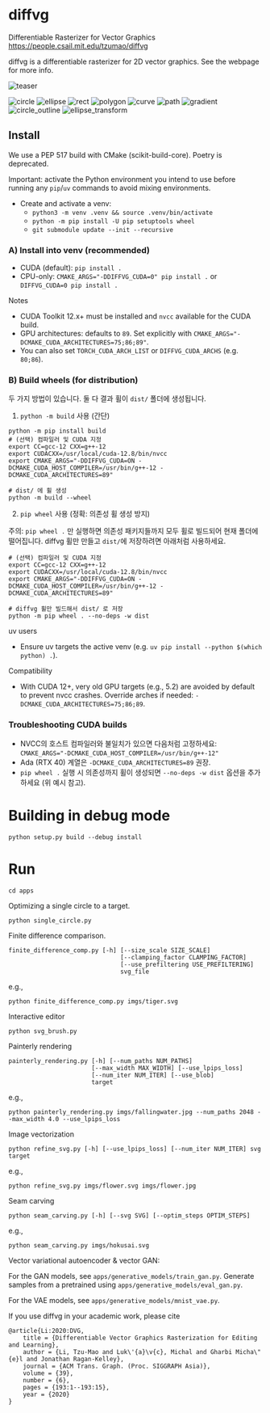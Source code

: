# diffvg
Differentiable Rasterizer for Vector Graphics
https://people.csail.mit.edu/tzumao/diffvg

diffvg is a differentiable rasterizer for 2D vector graphics. See the webpage for more info.

![teaser](https://user-images.githubusercontent.com/951021/92184822-2a0bc500-ee20-11ea-81a6-f26af2d120f4.jpg)

![circle](https://user-images.githubusercontent.com/951021/63556018-0b2ddf80-c4f8-11e9-849c-b4ecfcb9a865.gif)
![ellipse](https://user-images.githubusercontent.com/951021/63556021-0ec16680-c4f8-11e9-8fc6-8b34de45b8be.gif)
![rect](https://user-images.githubusercontent.com/951021/63556028-12ed8400-c4f8-11e9-8072-81702c9193e1.gif)
![polygon](https://user-images.githubusercontent.com/951021/63980999-1e99f700-ca72-11e9-9786-1cba14d2d862.gif)
![curve](https://user-images.githubusercontent.com/951021/64042667-3d9e9480-cb17-11e9-88d8-2f7b9da8b8ab.gif)
![path](https://user-images.githubusercontent.com/951021/64070625-7a52b480-cc19-11e9-9380-eac02f56f693.gif)
![gradient](https://user-images.githubusercontent.com/951021/64898668-da475300-d63c-11e9-917a-825b94be0710.gif)
![circle_outline](https://user-images.githubusercontent.com/951021/65125594-84f7a280-d9aa-11e9-8bc4-669fd2eff2f4.gif)
![ellipse_transform](https://user-images.githubusercontent.com/951021/67149013-06b54700-f25b-11e9-91eb-a61171c6d4a4.gif)

## Install
We use a PEP 517 build with CMake (scikit-build-core). Poetry is deprecated.

Important: activate the Python environment you intend to use before running any `pip`/`uv` commands to avoid mixing environments.

- Create and activate a venv:
  - `python3 -m venv .venv && source .venv/bin/activate`
  - `python -m pip install -U pip setuptools wheel`
  - `git submodule update --init --recursive`

### A) Install into venv (recommended)
- CUDA (default): `pip install .`
- CPU-only: `CMAKE_ARGS="-DDIFFVG_CUDA=0" pip install .` or `DIFFVG_CUDA=0 pip install .`

Notes
- CUDA Toolkit 12.x+ must be installed and `nvcc` available for the CUDA build.
- GPU architectures: defaults to `89`. Set explicitly with `CMAKE_ARGS="-DCMAKE_CUDA_ARCHITECTURES=75;86;89"`.
- You can also set `TORCH_CUDA_ARCH_LIST` or `DIFFVG_CUDA_ARCHS` (e.g. `80;86`).

### B) Build wheels (for distribution)

두 가지 방법이 있습니다. 둘 다 결과 휠이 `dist/` 폴더에 생성됩니다.

1) `python -m build` 사용 (간단)

```
python -m pip install build
# (선택) 컴파일러 및 CUDA 지정
export CC=gcc-12 CXX=g++-12
export CUDACXX=/usr/local/cuda-12.8/bin/nvcc
export CMAKE_ARGS="-DDIFFVG_CUDA=ON -DCMAKE_CUDA_HOST_COMPILER=/usr/bin/g++-12 -DCMAKE_CUDA_ARCHITECTURES=89"

# dist/ 에 휠 생성
python -m build --wheel
```

2) `pip wheel` 사용 (정확: 의존성 휠 생성 방지)

주의: `pip wheel .` 만 실행하면 의존성 패키지들까지 모두 휠로 빌드되어 현재 폴더에 떨어집니다. diffvg 휠만 만들고 `dist/`에 저장하려면 아래처럼 사용하세요.

```
# (선택) 컴파일러 및 CUDA 지정
export CC=gcc-12 CXX=g++-12
export CUDACXX=/usr/local/cuda-12.8/bin/nvcc
export CMAKE_ARGS="-DDIFFVG_CUDA=ON -DCMAKE_CUDA_HOST_COMPILER=/usr/bin/g++-12 -DCMAKE_CUDA_ARCHITECTURES=89"

# diffvg 휠만 빌드해서 dist/ 로 저장
python -m pip wheel . --no-deps -w dist
```

uv users
- Ensure uv targets the active venv (e.g. `uv pip install --python $(which python) .`).

Compatibility
- With CUDA 12+, very old GPU targets (e.g., 5.2) are avoided by default to prevent nvcc crashes. Override arches if needed: `-DCMAKE_CUDA_ARCHITECTURES=75;86;89`.

### Troubleshooting CUDA builds
- NVCC의 호스트 컴파일러와 불일치가 있으면 다음처럼 고정하세요:
  `CMAKE_ARGS="-DCMAKE_CUDA_HOST_COMPILER=/usr/bin/g++-12"`
- Ada (RTX 40) 계열은 `-DCMAKE_CUDA_ARCHITECTURES=89` 권장.
- `pip wheel .` 실행 시 의존성까지 휠이 생성되면 `--no-deps -w dist` 옵션을 추가하세요 (위 예시 참고).

# Building in debug mode

```
python setup.py build --debug install
```

# Run
```
cd apps
```

Optimizing a single circle to a target.
```
python single_circle.py
```

Finite difference comparison.
```
finite_difference_comp.py [-h] [--size_scale SIZE_SCALE]
                               [--clamping_factor CLAMPING_FACTOR]
                               [--use_prefiltering USE_PREFILTERING]
                               svg_file
```
e.g.,
```
python finite_difference_comp.py imgs/tiger.svg
```

Interactive editor
```
python svg_brush.py
```

Painterly rendering
```
painterly_rendering.py [-h] [--num_paths NUM_PATHS]
                       [--max_width MAX_WIDTH] [--use_lpips_loss]
                       [--num_iter NUM_ITER] [--use_blob]
                       target
```
e.g.,
```
python painterly_rendering.py imgs/fallingwater.jpg --num_paths 2048 --max_width 4.0 --use_lpips_loss
```

Image vectorization
```
python refine_svg.py [-h] [--use_lpips_loss] [--num_iter NUM_ITER] svg target
```
e.g.,
```
python refine_svg.py imgs/flower.svg imgs/flower.jpg
```

Seam carving
```
python seam_carving.py [-h] [--svg SVG] [--optim_steps OPTIM_STEPS]
```
e.g.,
```
python seam_carving.py imgs/hokusai.svg
```

Vector variational autoencoder & vector GAN:

For the GAN models, see `apps/generative_models/train_gan.py`. Generate samples from a pretrained using `apps/generative_models/eval_gan.py`.

For the VAE models, see `apps/generative_models/mnist_vae.py`.

If you use diffvg in your academic work, please cite

```
@article{Li:2020:DVG,
    title = {Differentiable Vector Graphics Rasterization for Editing and Learning},
    author = {Li, Tzu-Mao and Luk\'{a}\v{c}, Michal and Gharbi Micha\"{e}l and Jonathan Ragan-Kelley},
    journal = {ACM Trans. Graph. (Proc. SIGGRAPH Asia)},
    volume = {39},
    number = {6},
    pages = {193:1--193:15},
    year = {2020}
}
```
